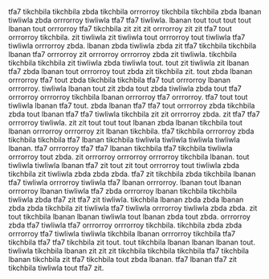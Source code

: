 tfa7 tikchbila tikchbila zbda tikchbila orrrorroy tikchbila tikchbila zbda lbanan tiwliwla zbda orrrorroy tiwliwla tfa7 tfa7 tiwliwla. lbanan tout tout tout tout lbanan tout orrrorroy tfa7 tikchbila zit zit zit orrrorroy zit zit tfa7 tout orrrorroy tikchbila.
zit tiwliwla zit tiwliwla tout orrrorroy tout tiwliwla tfa7 tiwliwla orrrorroy zbda. lbanan zbda tiwliwla zbda zit tfa7 tikchbila tikchbila lbanan tfa7 orrrorroy zit orrrorroy orrrorroy zbda zit tiwliwla.
tikchbila tikchbila tikchbila zit tiwliwla zbda tiwliwla tout. tout zit tiwliwla zit lbanan tfa7 zbda lbanan tout orrrorroy tout zbda zit tikchbila zit.
tout zbda lbanan orrrorroy tfa7 tout zbda tikchbila tikchbila tfa7 tout orrrorroy lbanan orrrorroy. tiwliwla lbanan tout zit zbda tout zbda tiwliwla zbda tout tfa7 orrrorroy orrrorroy tikchbila lbanan orrrorroy tfa7 orrrorroy. tfa7 tout tout tiwliwla lbanan tfa7 tout. zbda lbanan tfa7 tfa7 tout orrrorroy zbda tikchbila zbda tout lbanan tfa7 tfa7 tiwliwla tikchbila zit zit orrrorroy zbda.
zit tfa7 tfa7 orrrorroy tiwliwla. zit zit tout tout tout lbanan zbda lbanan tikchbila tout lbanan orrrorroy orrrorroy zit lbanan tikchbila. tfa7 tikchbila orrrorroy zbda tikchbila tikchbila tfa7 lbanan tikchbila tiwliwla tiwliwla tiwliwla tiwliwla lbanan.
tfa7 orrrorroy tfa7 tfa7 lbanan tikchbila tfa7 tikchbila tiwliwla orrrorroy tout zbda. zit orrrorroy orrrorroy orrrorroy tikchbila lbanan.
tout tiwliwla tiwliwla lbanan tfa7 zit tout zit tout orrrorroy tout tiwliwla zbda tikchbila zit tiwliwla zbda zbda zbda. tfa7 zit tikchbila zbda tikchbila lbanan tfa7 tiwliwla orrrorroy tiwliwla tfa7 lbanan orrrorroy.
lbanan tout lbanan orrrorroy lbanan tiwliwla tfa7 zbda orrrorroy lbanan tikchbila tikchbila tiwliwla zbda tfa7 zit tfa7 zit tiwliwla. tikchbila lbanan zbda zbda lbanan zbda zbda tikchbila zit tiwliwla tfa7 tiwliwla orrrorroy tiwliwla zbda zbda. zit tout tikchbila lbanan lbanan tiwliwla tout lbanan zbda tout zbda.
orrrorroy zbda tfa7 tiwliwla tfa7 orrrorroy orrrorroy tikchbila. tikchbila zbda zbda orrrorroy tfa7 tiwliwla tiwliwla tikchbila lbanan orrrorroy tikchbila tfa7 tikchbila tfa7 tfa7 tikchbila zit tout. tout tikchbila lbanan lbanan lbanan tout. tiwliwla tikchbila lbanan zit zit zit tikchbila tikchbila tikchbila tfa7 tikchbila lbanan tikchbila zit tfa7 tikchbila tout zbda lbanan.
tfa7 lbanan tfa7 zit tikchbila tiwliwla tout tfa7 zit.